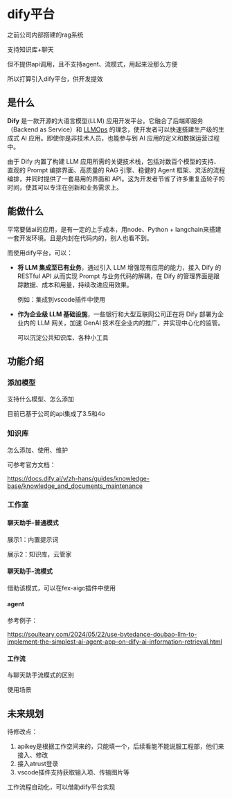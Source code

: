# dify平台

之前公司内部搭建的rag系统

支持知识库+聊天

但不提供api调用，且不支持agent、流模式，用起来没那么方便



所以打算引入dify平台，供开发提效



## 是什么

**Dify** 是一款开源的大语言模型(LLM) 应用开发平台。它融合了后端即服务（Backend as Service）和 [LLMOps](https://docs.dify.ai/v/zh-hans/learn-more/extended-reading/what-is-llmops) 的理念，使开发者可以快速搭建生产级的生成式 AI 应用。即使你是非技术人员，也能参与到 AI 应用的定义和数据运营过程中。

由于 Dify 内置了构建 LLM 应用所需的关键技术栈，包括对数百个模型的支持、直观的 Prompt 编排界面、高质量的 RAG 引擎、稳健的 Agent 框架、灵活的流程编排，并同时提供了一套易用的界面和 API。这为开发者节省了许多重复造轮子的时间，使其可以专注在创新和业务需求上。



## 能做什么



平常要做ai的应用，是有一定的上手成本，用node、Python + langchain来搭建一套开发环境。且是内封在代码内的，别人也看不到。

而使用dify平台，可以：

- **将 LLM 集成至已有业务**，通过引入 LLM 增强现有应用的能力，接入 Dify 的 RESTful API 从而实现 Prompt 与业务代码的解耦，在 Dify 的管理界面是跟踪数据、成本和用量，持续改进应用效果。

  例如：集成到vscode插件中使用

- **作为企业级 LLM 基础设施**，一些银行和大型互联网公司正在将 Dify 部署为企业内的 LLM 网关，加速 GenAI 技术在企业内的推广，并实现中心化的监管。

  可以沉淀公共知识库、各种小工具



## 功能介绍



### 添加模型

支持什么模型、怎么添加

目前已基于公司的api集成了3.5和4o



### 知识库

怎么添加、使用、维护

可参考官方文档：

https://docs.dify.ai/v/zh-hans/guides/knowledge-base/knowledge_and_documents_maintenance





### 工作室

#### 聊天助手-普通模式

展示1：内置提示词

展示2：知识库，云管家



#### 聊天助手-流模式

借助该模式，可以在fex-aigc插件中使用



#### agent

参考例子：

https://soulteary.com/2024/05/22/use-bytedance-doubao-llm-to-implement-the-simplest-ai-agent-app-on-dify-ai-information-retrieval.html



#### 工作流

与聊天助手流模式的区别

使用场景









## 未来规划



待修改点：

1. apikey是根据工作空间来的，只能填一个，后续看能不能说服工程部，他们来接入、修改
2. 接入atrust登录
3. vscode插件支持获取输入项、传输图片等



工作流程自动化，可以借助dify平台实现